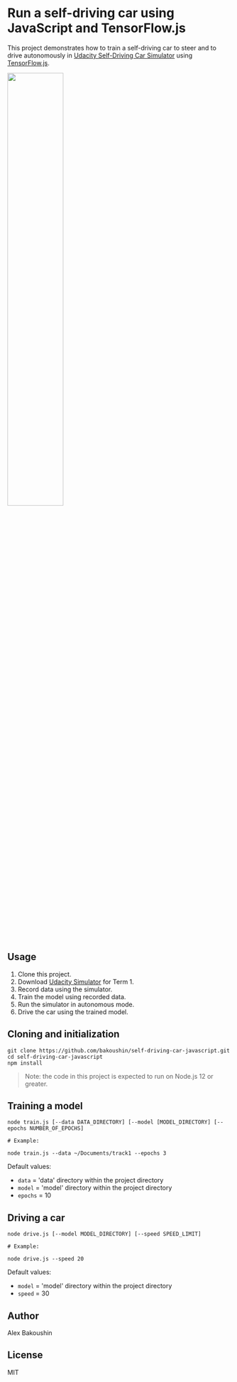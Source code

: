 # Run a self-driving car using JavaScript and TensorFlow.js

This project demonstrates how to train a self-driving car to steer and to drive autonomously in [Udacity Self-Driving Car Simulator](https://github.com/udacity/self-driving-car-sim) using [TensorFlow.js](https://www.tensorflow.org/js).

[<img src="https://img.youtube.com/vi/7fvKAR1TosA/maxresdefault.jpg" width="50%">](https://youtu.be/7fvKAR1TosA)

## Usage

1. Clone this project.
2. Download [Udacity Simulator](https://github.com/udacity/self-driving-car-sim) for Term 1.
3. Record data using the simulator.
4. Train the model using recorded data.
5. Run the simulator in autonomous mode.
6. Drive the car using the trained model.

## Cloning and initialization

```
git clone https://github.com/bakoushin/self-driving-car-javascript.git
cd self-driving-car-javascript
npm install
```

> Note: the code in this project is expected to run on Node.js 12 or greater.

## Training a model

```
node train.js [--data DATA_DIRECTORY] [--model [MODEL_DIRECTORY] [--epochs NUMBER_OF_EPOCHS]

# Example:

node train.js --data ~/Documents/track1 --epochs 3
```

Default values:

- `data` = 'data' directory within the project directory
- `model` = 'model' directory within the project directory
- `epochs` = 10

## Driving a car

```
node drive.js [--model MODEL_DIRECTORY] [--speed SPEED_LIMIT]

# Example:

node drive.js --speed 20

```

Default values:

- `model` = 'model' directory within the project directory
- `speed` = 30

## Author

Alex Bakoushin

## License

MIT
